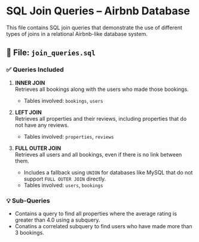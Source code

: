 # SQL Join Queries – Airbnb Database

This file contains SQL join queries that demonstrate the use of different types of joins in a relational Airbnb-like database system.

## 📄 File: `join_queries.sql`

### ✅ Queries Included

1. **INNER JOIN**  
   Retrieves all bookings along with the users who made those bookings.
   - Tables involved: `bookings`, `users`

2. **LEFT JOIN**  
   Retrieves all properties and their reviews, including properties that do not have any reviews.
   - Tables involved: `properties`, `reviews`

3. **FULL OUTER JOIN**  
   Retrieves all users and all bookings, even if there is no link between them.  
   - Includes a fallback using `UNION` for databases like MySQL that do not support `FULL OUTER JOIN` directly.
   - Tables involved: `users`, `bookings`

### 💡 Sub-Queries
- Contains a query to find all properties where the average rating is greater than 4.0 using a subquery.
- Conatins a correlated subquery to find users who have made more than 3 bookings.
